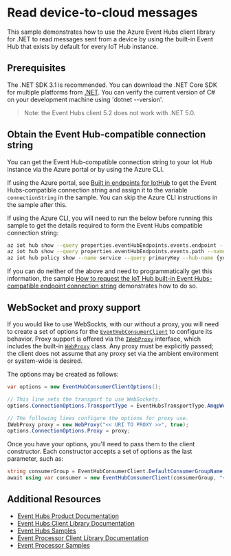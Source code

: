 # Read device-to-cloud messages

This sample demonstrates how to use the Azure Event Hubs client library for .NET to read messages sent from a device by using the built-in Event Hub that exists by default for every IoT Hub instance.

## Prerequisites

The .NET SDK 3.1 is recommended. You can download the .NET Core SDK for multiple platforms from [.NET](https://www.microsoft.com/net/download/all). You can verify the current version of C# on your development machine using 'dotnet --version'.

> Note: the Event Hubs client 5.2 does not work with .NET 5.0.

## Obtain the Event Hub-compatible connection string

You can get the Event Hub-compatible connection string to your Iot Hub instance via the Azure portal or by using the Azure CLI.

If using the Azure portal, see [Built in endpoints for IotHub](https://docs.microsoft.com/en-us/azure/iot-hub/iot-hub-devguide-messages-read-builtin#read-from-the-built-in-endpoint) to get the Event Hubs-compatible connection string and assign it to the variable `connectionString` in the sample. You can skip the Azure CLI instructions in the sample after this.

If using the Azure CLI, you will need to run the below before running this sample to get the details required to form the Event Hubs compatible connection string:

```bash
az iot hub show --query properties.eventHubEndpoints.events.endpoint --name {your IoT Hub name}
az iot hub show --query properties.eventHubEndpoints.events.path --name {your IoT Hub name}
az iot hub policy show --name service --query primaryKey --hub-name {your IoT Hub name}
```

If you can do neither of the above and need to programmatically get this information, the sample [How to request the IoT Hub built-in Event Hubs-compatible endpoint connection string](https://github.com/Azure/azure-sdk-for-net/blob/main/samples/iothub-connect-to-eventhubs/README.md) demonstrates how to do so.

## WebSocket and proxy support

If you would like to use WebSockts, with our without a proxy, you will need to create a set of options for the [`EventHubConsumerClient`](https://docs.microsoft.com/en-us/dotnet/api/azure.messaging.eventhubs.consumer.eventhubconsumerclient?view=azure-dotnet) to configure its behavior.  Proxy support is offered via the [`IWebProxy`](https://docs.microsoft.com/dotnet/api/system.net.iwebproxy?view=netcore-3.1) interface, which includes the built-in [`WebProxy`](https://docs.microsoft.com/dotnet/api/system.net.webproxy?view=netcore-3.1) class.  Any proxy must be explicitly passed; the client does not assume that any proxy set via the ambient environment or system-wide is desired.

The options may be created as follows:

```csharp
var options = new EventHubConsumerClientOptions();

// This line sets the transport to use WebSockets.
options.ConnectionOptions.TransportType = EventHubsTransportType.AmqpWebSockets;

// The following lines configure the options for proxy use.
IWebProxy proxy = new WebProxy("<< URI TO PROXY >>", true);
options.ConnectionOptions.Proxy = proxy;
```

Once you have your options, you'll need to pass them to the client constructor. Each constructor accepts a set of options as the last parameter, such as:

```csharp
string consumerGroup = EventHubConsumerClient.DefaultConsumerGroupName;
await using var consumer = new EventHubConsumerClient(consumerGroup, "<< CONNECTION STRING >>", "<< EVENT HUB >>", options);
```

## Additional Resources

- [Event Hubs Product Documentation](https://docs.microsoft.com/azure/event-hubs/)
- [Event Hubs Client Library Documentation](https://github.com/Azure/azure-sdk-for-net/tree/main/sdk/eventhub/Azure.Messaging.EventHubs/README.md)
- [Event Hubs Samples](https://github.com/Azure/azure-sdk-for-net/blob/main/sdk/eventhub/Azure.Messaging.EventHubs/samples/README.md)
- [Event Processor Client Library Documentation](https://github.com/Azure/azure-sdk-for-net/tree/main/sdk/eventhub/Azure.Messaging.EventHubs.Processor/README.md)
- [Event Processor Samples](https://github.com/Azure/azure-sdk-for-net/blob/main/sdk/eventhub/Azure.Messaging.EventHubs.Processor/samples/README.md)